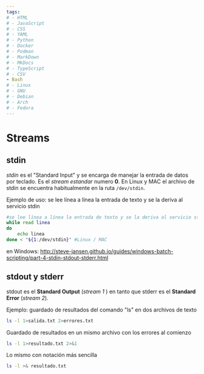 ```yaml
---
tags:
# - HTML
# - JavaScript
# - CSS
# - YAML
# - Python
# - Docker
# - Podman
# - MarkDown
# - MkDocs
# - TypeScript
# - CSV
- Bash
# - Linux
# - GNU
# - Debian
# - Arch
# - Fedora
---
```


# Streams

## stdin

*stdin* es el "Standard Input" y se encarga de manejar la entrada de datos por teclado. 
Es el *stream estandar* numero **0**. 
En Linux y MAC el archivo de stdin se encuentra habitualmente en la ruta `/dev/stdin`.



Ejemplo de uso: se lee línea a línea la entrada de texto y se la deriva al servicio stdin
```bash
#se lee línea a línea la entrada de texto y se la deriva al servicio stdin
while read linea
do 
    echo linea
done < "${1:/dev/stdin}" #Linux / MAC
```
en Windows:
http://steve-jansen.github.io/guides/windows-batch-scripting/part-4-stdin-stdout-stderr.html

## stdout y stderr

stdout es el **Standard Output** (*stream 1* )  en tanto que stderr es el **Standard Error** (*stream 2*). 


Ejemplo: guardado de resultados del comando "ls" en dos archivos de texto
```bash
ls -l 1>salida.txt 2>errores.txt 
```

Guardado de resultados en un mismo archivo con los errores al comienzo 
```bash 
ls -l 1>resultado.txt 2>&1
```
Lo mismo con notación más sencilla
```bash
ls -l >& resultado.txt 
```

